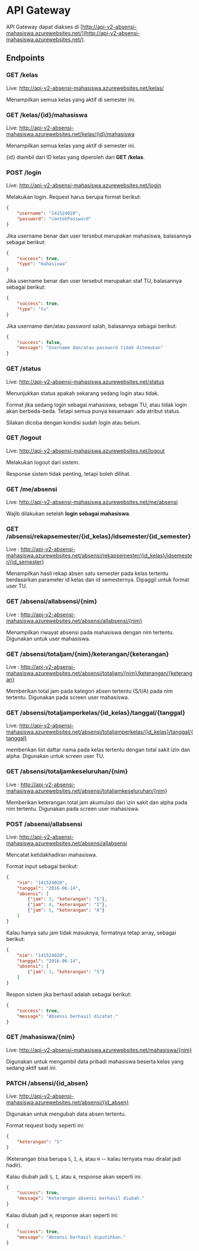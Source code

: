 # API Gateway

API Gateway dapat diakses di [http://api-v2-absensi-mahasiswa.azurewebsites.net/](http://api-v2-absensi-mahasiswa.azurewebsites.net/).

## Endpoints

### GET /kelas

Live: http://api-v2-absensi-mahasiswa.azurewebsites.net/kelas/

Menampilkan semua kelas yang aktif di semester ini.

### GET /kelas/{id}/mahasiswa

Live: http://api-v2-absensi-mahasiswa.azurewebsites.net/kelas/{id}/mahasiswa

Menampilkan semua kelas yang aktif di semester ini.

{id} diambil dari ID kelas yang diperoleh dari **GET /kelas**.

### POST /login

Live: http://api-v2-absensi-mahasiswa.azurewebsites.net/login

Melakukan login. Request harus berupa format berikut:

```JSON
{
	"username": "141524020",
	"password": "contohPassword"
}
```

Jika username benar dan user tersebut merupakan mahasiswa, balasannya sebagai berikut:

```JSON
{
    "success": true,
    "type": "mahasiswa"
}
```

Jika username benar dan user tersebut merupakan staf TU, balasannya sebagai berikut:

```json
{
    "success": true,
    "type": "tu"
}
```

Jika username dan/atau password salah, balasannya sebagai berikut:

```json
{
    "success": false,
    "message": "Username dan/atau password tidak ditemukan"
}
```

### GET /status

Live: http://api-v2-absensi-mahasiswa.azurewebsites.net/status

Menunjukkan status apakah sekarang sedang login atau tidak.

Format jika sedang login sebagai mahasiswa, sebagai TU, atau tidak login akan berbeda-beda. Tetapi semua punya kesamaan: ada atribut status.

Silakan dicoba dengan kondisi sudah login atau belum.

### GET /logout

Live: http://api-v2-absensi-mahasiswa.azurewebsites.net/logout

Melakukan logout dari sistem.

Response sistem tidak penting, tetapi boleh dilihat.

### GET /me/absensi

Live: http://api-v2-absensi-mahasiswa.azurewebsites.net/me/absensi

Wajib dilakukan setelah **login sebagai mahasiswa**.


### GET  /absensi/rekapsemester/{id_kelas}/idsemester/{id_semester}
Live : http://api-v2-absensi-mahasiswa.azurewebsites.net/absensi/rekapsemester/{id_kelas}/idsemester/{id_semester}

Menampilkan hasil rekap absen satu semester pada kelas tertentu berdasarkan parameter id kelas dan id semesternya. Dipaggil untuk format user TU.


### GET /absensi/allabsensi/{nim}
Live :  http://api-v2-absensi-mahasiswa.azurewebsites.net/absensi/allabsensi/{nim}

Menampilkan riwayat absensi pada mahasiswa dengan nim tertentu. Digunakan untuk user mahasiswa.


### GET /absensi/totaljam/{nim}/keterangan/{keterangan}
Live :    http://api-v2-absensi-mahasiswa.azurewebsites.net/absensi/totaljam/{nim}/keterangan/{keterangan}

Memberikan total jam pada kategori absen tertentu (S/I/A) pada nim tertentu. Digunakan pada screen user mahasiswa.


### GET /absensi/totaljamperkelas/{id_kelas}/tanggal/{tanggal}
Live: http://api-v2-absensi-mahasiswa.azurewebsites.net/absensi/totaljamperkelas/{id_kelas}/tanggal/{tanggal}

memberikan list daftar nama pada kelas tertentu dengan total sakit izin dan alpha. Digunakan untuk screen user TU.

### GET /absensi/totaljamkeseluruhan/{nim}
Live :     http://api-v2-absensi-mahasiswa.azurewebsites.net/absensi/totaljamkeseluruhan/{nim}

Memberikan keterangan total jam akumulasi dari izin sakit dan alpha pada nim tertentu. Digunakan pada screen user mahasiswa.

### POST /absensi/allabsensi

Live: http://api-v2-absensi-mahasiswa.azurewebsites.net/absensi/allabsensi

Mencatat ketidakhadiran mahasiswa.

Format input sebagai berikut:

```json
{
	"nim": "141524020",
	"tanggal": "2016-06-14",
	"absensi": [
		{"jam": 3, "keterangan": "S"},
		{"jam": 4, "keterangan": "I"},
		{"jam": 5, "keterangan": "A"}
	]
}
```

Kalau hanya satu jam tidak masuknya, formatnya tetap array, sebagai berikut:

```json
{
	"nim": "141524020",
	"tanggal": "2016-06-14",
	"absensi": [
		{"jam": 3, "keterangan": "S"}
	]
}
```

Respon sistem jika berhasil adalah sebagai berikut:

```json
{
    "success": true,
    "message": "Absensi berhasil dicatat."
}
```

### GET /mahasiswa/{nim}

Live: http://api-v2-absensi-mahasiswa.azurewebsites.net/mahasiswa/{nim}

Digunakan untuk mengambil data pribadi mahasiswa beserta kelas yang sedang aktif saat ini.

### PATCH /absensi/{id_absen}

Live: http://api-v2-absensi-mahasiswa.azurewebsites.net/absensi/{id_absen}

Digunakan untuk mengubah data absen tertentu.

Format request body seperti ini:

```json
{
	"keterangan": "S"
}
```

(Keterangan bisa berupa `S`, `I`, `A`, atau `H` -- kalau ternyata mau diralat jadi hadir).

Kalau diubah jadi `S`, `I`, atau `A`, response akan seperti ini:

```json
{
    "success": true,
    "message": "Keterangan absensi berhasil diubah."
}
```

Kalau diubah jadi `H`, response akan seperti ini:

```json
{
    "success": true,
    "message": "Absensi berhasil diputihkan."
}
```

